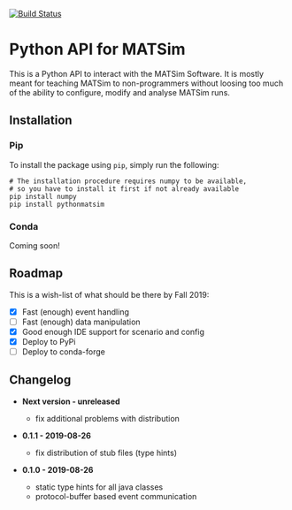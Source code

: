 [![Build Status](https://travis-ci.org/matsim-eth/python-matsim.svg?branch=master)](https://travis-ci.org/matsim-eth/python-matsim)

Python API for MATSim
=====================

This is a Python API to interact with the MATSim Software.
It is mostly meant for teaching MATSim to non-programmers without loosing too much
of the ability to configure, modify and analyse MATSim runs.

Installation
------------

### Pip

To install the package using `pip`, simply run the following:

```
# The installation procedure requires numpy to be available,
# so you have to install it first if not already available
pip install numpy
pip install pythonmatsim
```

### Conda

Coming soon!

Roadmap
---------

This is a wish-list of what should be there by Fall 2019:

* [x] Fast (enough) event handling
* [ ] Fast (enough) data manipulation
* [x] Good enough IDE support for scenario and config
* [x] Deploy to PyPi
* [ ] Deploy to conda-forge

Changelog
---------

- **Next version - unreleased**
    - fix additional problems with distribution

- **0.1.1 - 2019-08-26**
    - fix distribution of stub files (type hints)

- **0.1.0 - 2019-08-26**
    - static type hints for all java classes 
    - protocol-buffer based event communication
